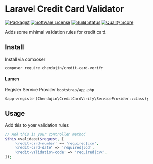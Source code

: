 # Laravel Credit Card Validator

[![Packagist](https://img.shields.io/packagist/v/rap2hpoutre/laravel-credit-card-validator.svg)]()
[![Software License](https://img.shields.io/badge/license-MIT-brightgreen.svg?style=flat-square)](LICENSE)
[![Build Status](https://img.shields.io/scrutinizer/build/g/rap2hpoutre/laravel-credit-card-validator.svg?style=flat-square)](https://travis-ci.org/rap2hpoutre/laravel-credit-card-validator)
[![Quality Score](https://img.shields.io/scrutinizer/g/rap2hpoutre/laravel-credit-card-validator.svg?style=flat-square)](https://scrutinizer-ci.com/g/rap2hpoutre/laravel-credit-card-validator)

Adds some minimal validation rules for credit card.
## Install
Install via composer
```
composer require chendujin/credit-card-verify
```
#### Lumen
Register Service Provider `bootstrap/app.php`

```shell script
$app->register(Chendujin\CreditCardVerify\ServiceProvider::class);
```
## Usage

Add this to your validation rules:

```php
// Add this in your controller method
$this->validate($request, [
    'credit-card-number' => 'required|ccn',
    'credit-card-date' => 'required|ccd',
    'credit-validation-code' => 'required|cvc',
]);
```

